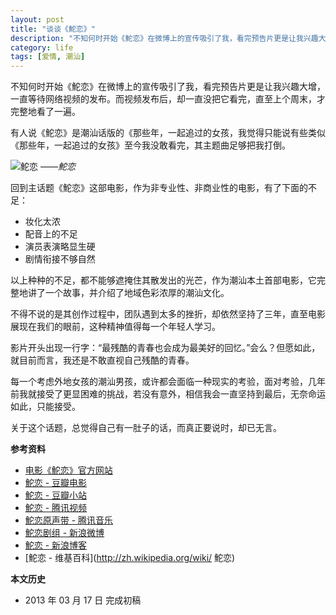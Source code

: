 ```yaml
---
layout: post
title: "谈谈《鮀恋》"
description: "不知何时开始《鮀恋》在微博上的宣传吸引了我，看完预告片更是让我兴趣大增，一直等待网络视频的发布。而视频发布后，却一直没把它看完，直至上个周末，才完整地看了一遍。"
category: life
tags: [爱情, 潮汕]
---
```


不知何时开始《鮀恋》在微博上的宣传吸引了我，看完预告片更是让我兴趣大增，一直等待网络视频的发布。而视频发布后，却一直没把它看完，直至上个周末，才完整地看了一遍。

有人说《鮀恋》是潮汕话版的《那些年，一起追过的女孩，我觉得只能说有些类似《那些年，一起追过的女孩》至今我没敢看完，其主题曲足够把我打倒。

![鮀恋]({{site.IMG_PATH}}/talk-about-tuolian.jpg)
*——鮀恋*

回到主话题《鮀恋》这部电影，作为非专业性、非商业性的电影，有了下面的不足：

* 妆化太浓
* 配音上的不足
* 演员表演略显生硬
* 剧情衔接不够自然

以上种种的不足，都不能够遮掩住其散发出的光芒，作为潮汕本土首部电影，它完整地讲了一个故事，并介绍了地域色彩浓厚的潮汕文化。

不得不说的是其创作过程中，团队遇到太多的挫折，却依然坚持了三年，直至电影展现在我们的眼前，这种精神值得每一个年轻人学习。

影片开头出现一行字：“最残酷的青春也会成为最美好的回忆。”会么？但愿如此，就目前而言，我还是不敢直视自己残酷的青春。

每一个考虑外地女孩的潮汕男孩，或许都会面临一种现实的考验，面对考验，几年前我就接受了更显困难的挑战，若没有意外，相信我会一直坚持到最后，无奈命运如此，只能接受。

关于这个话题，总觉得自己有一肚子的话，而真正要说时，却已无言。

**参考资料**

* [电影《鮀恋》官方网站](http://tuolian.st001.com/)
* [鮀恋 - 豆瓣电影](http://movie.douban.com/subject/19964002/)
* [鮀恋 - 豆瓣小站](http://site.douban.com/loveswatow/)
* [鮀恋 - 腾讯视频](http://v.qq.com/cover/u/ulu3mcsuinlofi7.html)
* [鮀恋原声带 - 腾讯音乐](http://y.qq.com/#type=album&id=419070)
* [鮀恋剧组 - 新浪微博](http://weibo.com/208080754)
* [鮀恋 - 新浪博客](http://blog.sina.com.cn/u/1894973230)
* [鮀恋 - 维基百科](http://zh.wikipedia.org/wiki/ 鮀恋)

**本文历史**

* 2013 年 03 月 17 日 完成初稿
